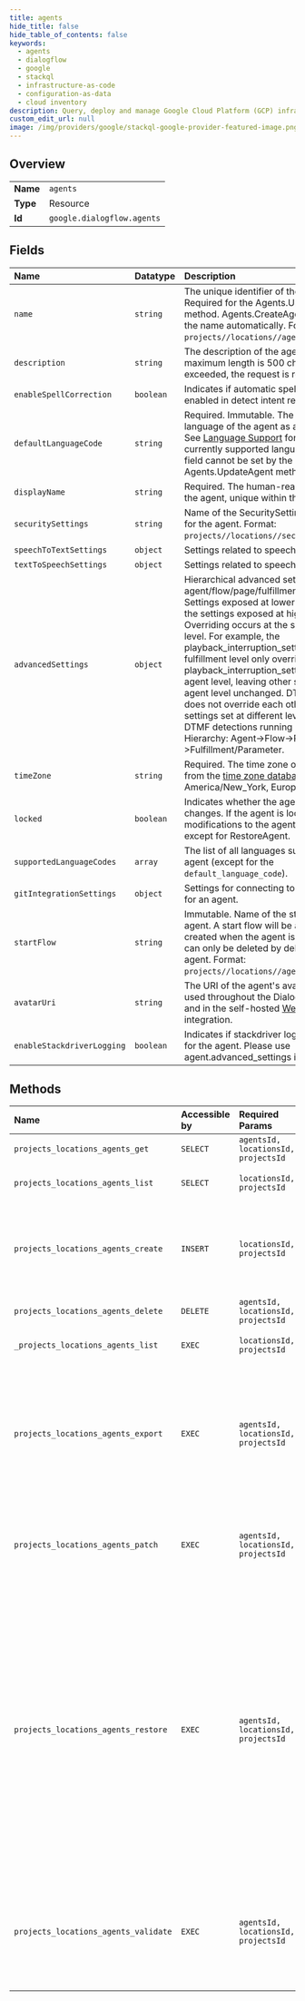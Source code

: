 ```yaml
---
title: agents
hide_title: false
hide_table_of_contents: false
keywords:
  - agents
  - dialogflow
  - google    
  - stackql
  - infrastructure-as-code
  - configuration-as-data
  - cloud inventory
description: Query, deploy and manage Google Cloud Platform (GCP) infrastructure and resources using SQL
custom_edit_url: null
image: /img/providers/google/stackql-google-provider-featured-image.png
---
```

  
    

## Overview
<table><tbody>
<tr><td><b>Name</b></td><td><code>agents</code></td></tr>
<tr><td><b>Type</b></td><td>Resource</td></tr>
<tr><td><b>Id</b></td><td><code>google.dialogflow.agents</code></td></tr>
</tbody></table>

## Fields
| Name | Datatype | Description |
|:-----|:---------|:------------|
| `name` | `string` | The unique identifier of the agent. Required for the Agents.UpdateAgent method. Agents.CreateAgent populates the name automatically. Format: `projects//locations//agents/`. |
| `description` | `string` | The description of the agent. The maximum length is 500 characters. If exceeded, the request is rejected. |
| `enableSpellCorrection` | `boolean` | Indicates if automatic spell correction is enabled in detect intent requests. |
| `defaultLanguageCode` | `string` | Required. Immutable. The default language of the agent as a language tag. See [Language Support](https://cloud.google.com/dialogflow/cx/docs/reference/language) for a list of the currently supported language codes. This field cannot be set by the Agents.UpdateAgent method. |
| `displayName` | `string` | Required. The human-readable name of the agent, unique within the location. |
| `securitySettings` | `string` | Name of the SecuritySettings reference for the agent. Format: `projects//locations//securitySettings/`. |
| `speechToTextSettings` | `object` | Settings related to speech recognition. |
| `textToSpeechSettings` | `object` | Settings related to speech synthesizing. |
| `advancedSettings` | `object` | Hierarchical advanced settings for agent/flow/page/fulfillment/parameter. Settings exposed at lower level overrides the settings exposed at higher level. Overriding occurs at the sub-setting level. For example, the playback_interruption_settings at fulfillment level only overrides the playback_interruption_settings at the agent level, leaving other settings at the agent level unchanged. DTMF settings does not override each other. DTMF settings set at different levels define DTMF detections running in parallel. Hierarchy: Agent-&gt;Flow-&gt;Page-&gt;Fulfillment/Parameter. |
| `timeZone` | `string` | Required. The time zone of the agent from the [time zone database](https://www.iana.org/time-zones), e.g., America/New_York, Europe/Paris. |
| `locked` | `boolean` | Indicates whether the agent is locked for changes. If the agent is locked, modifications to the agent will be rejected except for RestoreAgent. |
| `supportedLanguageCodes` | `array` | The list of all languages supported by the agent (except for the `default_language_code`). |
| `gitIntegrationSettings` | `object` | Settings for connecting to Git repository for an agent. |
| `startFlow` | `string` | Immutable. Name of the start flow in this agent. A start flow will be automatically created when the agent is created, and can only be deleted by deleting the agent. Format: `projects//locations//agents//flows/`. |
| `avatarUri` | `string` | The URI of the agent's avatar. Avatars are used throughout the Dialogflow console and in the self-hosted [Web Demo](https://cloud.google.com/dialogflow/docs/integrations/web-demo) integration. |
| `enableStackdriverLogging` | `boolean` | Indicates if stackdriver logging is enabled for the agent. Please use agent.advanced_settings instead. |
## Methods
| Name | Accessible by | Required Params | Description |
|:-----|:--------------|:----------------|:------------|
| `projects_locations_agents_get` | `SELECT` | `agentsId, locationsId, projectsId` | Retrieves the specified agent. |
| `projects_locations_agents_list` | `SELECT` | `locationsId, projectsId` | Returns the list of all agents in the specified location. |
| `projects_locations_agents_create` | `INSERT` | `locationsId, projectsId` | Creates an agent in the specified location. Note: You should always train flows prior to sending them queries. See the [training documentation](https://cloud.google.com/dialogflow/cx/docs/concept/training). |
| `projects_locations_agents_delete` | `DELETE` | `agentsId, locationsId, projectsId` | Deletes the specified agent. |
| `_projects_locations_agents_list` | `EXEC` | `locationsId, projectsId` | Returns the list of all agents in the specified location. |
| `projects_locations_agents_export` | `EXEC` | `agentsId, locationsId, projectsId` | Exports the specified agent to a binary file. This method is a [long-running operation](https://cloud.google.com/dialogflow/cx/docs/how/long-running-operation). The returned `Operation` type has the following method-specific fields: - `metadata`: An empty [Struct message](https://developers.google.com/protocol-buffers/docs/reference/google.protobuf#struct) - `response`: ExportAgentResponse |
| `projects_locations_agents_patch` | `EXEC` | `agentsId, locationsId, projectsId` | Updates the specified agent. Note: You should always train flows prior to sending them queries. See the [training documentation](https://cloud.google.com/dialogflow/cx/docs/concept/training). |
| `projects_locations_agents_restore` | `EXEC` | `agentsId, locationsId, projectsId` | Restores the specified agent from a binary file. Replaces the current agent with a new one. Note that all existing resources in agent (e.g. intents, entity types, flows) will be removed. This method is a [long-running operation](https://cloud.google.com/dialogflow/cx/docs/how/long-running-operation). The returned `Operation` type has the following method-specific fields: - `metadata`: An empty [Struct message](https://developers.google.com/protocol-buffers/docs/reference/google.protobuf#struct) - `response`: An [Empty message](https://developers.google.com/protocol-buffers/docs/reference/google.protobuf#empty) Note: You should always train flows prior to sending them queries. See the [training documentation](https://cloud.google.com/dialogflow/cx/docs/concept/training). |
| `projects_locations_agents_validate` | `EXEC` | `agentsId, locationsId, projectsId` | Validates the specified agent and creates or updates validation results. The agent in draft version is validated. Please call this API after the training is completed to get the complete validation results. |
